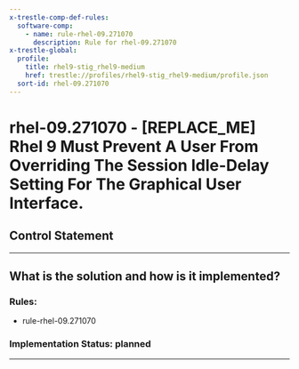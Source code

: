 ```yaml
---
x-trestle-comp-def-rules:
  software-comp:
    - name: rule-rhel-09.271070
      description: Rule for rhel-09.271070
x-trestle-global:
  profile:
    title: rhel9-stig_rhel9-medium
    href: trestle://profiles/rhel9-stig_rhel9-medium/profile.json
  sort-id: rhel-09.271070
---
```


# rhel-09.271070 - \[REPLACE_ME\] Rhel 9 Must Prevent A User From Overriding The Session Idle-Delay Setting For The Graphical User Interface.

## Control Statement

______________________________________________________________________

## What is the solution and how is it implemented?

<!-- For implementation status enter one of: implemented, partial, planned, alternative, not-applicable -->

<!-- Note that the list of rules under ### Rules: is read-only and changes will not be captured after assembly to JSON -->

<!-- Add control implementation description here for control: rhel-09.271070 -->

### Rules:

  - rule-rhel-09.271070

### Implementation Status: planned

______________________________________________________________________

